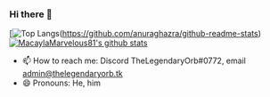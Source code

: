 ### Hi there 👋

<!--
**MacaylaMarvelous81/MacaylaMarvelous81** is a ✨ _special_ ✨ repository because its `README.md` (this file) appears on your GitHub profile.

Here are some ideas to get you started:

- 🔭 I’m currently working on ...
- 🌱 I’m currently learning ...
- 👯 I’m looking to collaborate on ...
- 🤔 I’m looking for help with ...
- 💬 Ask me about ...
- 📫 How to reach me: ...
- 😄 Pronouns: ...
- ⚡ Fun fact: ...
-->
[![Top Langs](https://github-readme-stats.vercel.app/api/top-langs/?username=MacaylaMarvelous81&count_private=true&show_icons=true&theme=radical)(https://github.com/anuraghazra/github-readme-stats)
[![MacaylaMarvelous81's github stats](https://github-readme-stats.vercel.app/api?username=MacaylaMarvelous81&count_private=true&show_icons=true&theme=radical)](https://github.com/anuraghazra/github-readme-stats)
- 📫 How to reach me: Discord TheLegendaryOrb#0772, email admin@thelegendaryorb.tk
- 😄 Pronouns: He, him
